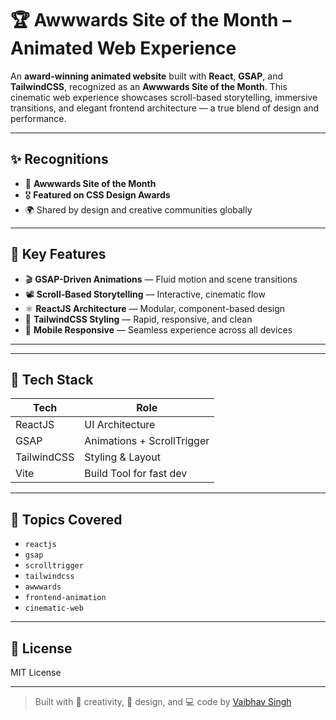 # 🏆 Awwwards Site of the Month – Animated Web Experience

An **award-winning animated website** built with **React**, **GSAP**, and **TailwindCSS**, recognized as an **Awwwards Site of the Month**. This cinematic web experience showcases scroll-based storytelling, immersive transitions, and elegant frontend architecture — a true blend of design and performance.

---

## ✨ Recognitions

- 🥇 **Awwwards Site of the Month**
- 🎖️ **Featured on CSS Design Awards**
- 🌍 Shared by design and creative communities globally

---

## 🌟 Key Features

- 🎬 **GSAP-Driven Animations** — Fluid motion and scene transitions
- 📽️ **Scroll-Based Storytelling** — Interactive, cinematic flow
- ⚛️ **ReactJS Architecture** — Modular, component-based design
- 💨 **TailwindCSS Styling** — Rapid, responsive, and clean
- 📱 **Mobile Responsive** — Seamless experience across all devices

---

---

## 🔧 Tech Stack

| Tech        | Role                         |
|-------------|------------------------------|
| ReactJS     | UI Architecture              |
| GSAP        | Animations + ScrollTrigger   |
| TailwindCSS | Styling & Layout             |
| Vite        | Build Tool for fast dev      |

---

## 🧠 Topics Covered

- `reactjs`
- `gsap`
- `scrolltrigger`
- `tailwindcss`
- `awwwards`
- `frontend-animation`
- `cinematic-web`

---

## 📜 License

MIT License

---

> Built with 🧪 creativity, 🎨 design, and 💻 code by [Vaibhav Singh](https://github.com/VaibhavDA893)

